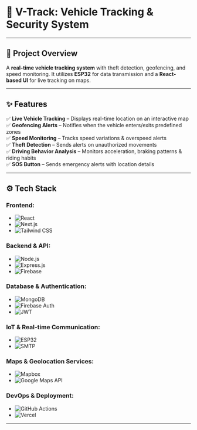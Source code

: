 # 🚗 V-Track: Vehicle Tracking & Security System  

---

## **📌 Project Overview**  
A **real-time vehicle tracking system** with theft detection, geofencing, and speed monitoring. It utilizes **ESP32** for data transmission and a **React-based UI** for live tracking on maps.  

---

## **✨ Features**  
✅ **Live Vehicle Tracking** – Displays real-time location on an interactive map  
✅ **Geofencing Alerts** – Notifies when the vehicle enters/exits predefined zones  
✅ **Speed Monitoring** – Tracks speed variations & overspeed alerts  
✅ **Theft Detection** – Sends alerts on unauthorized movements  
✅ **Driving Behavior Analysis** – Monitors acceleration, braking patterns & riding habits  
✅ **SOS Button** – Sends emergency alerts with location details  

---

## **⚙️ Tech Stack**  

### **Frontend:**  
- ![React](https://img.shields.io/badge/-React.js-blue?style=flat&logo=react)  
- ![Next.js](https://img.shields.io/badge/-Next.js-black?style=flat&logo=nextdotjs)  
- ![Tailwind CSS](https://img.shields.io/badge/-Tailwind%20CSS-38B2AC?style=flat&logo=tailwind-css)  

### **Backend & API:**  
- ![Node.js](https://img.shields.io/badge/-Node.js-green?style=flat&logo=node.js)  
- ![Express.js](https://img.shields.io/badge/-Express.js-black?style=flat&logo=express)  
- ![Firebase](https://img.shields.io/badge/-Firebase-orange?style=flat&logo=firebase)  

### **Database & Authentication:**  
- ![MongoDB](https://img.shields.io/badge/-MongoDB-brightgreen?style=flat&logo=mongodb)  
- ![Firebase Auth](https://img.shields.io/badge/-Firebase%20Auth-orange?style=flat&logo=firebase)  
- ![JWT](https://img.shields.io/badge/-JWT-red?style=flat&logo=json-web-tokens)  

### **IoT & Real-time Communication:**  
- ![ESP32](https://img.shields.io/badge/-ESP8266-blue?style=flat)  
- ![SMTP](https://img.shields.io/badge/-MQTT-purple?style=flat&logo=mqtt)  

### **Maps & Geolocation Services:**  
- ![Mapbox](https://img.shields.io/badge/-Mapbox-black?style=flat&logo=mapbox)  
- ![Google Maps API](https://img.shields.io/badge/-Google%20Maps-4285F4?style=flat&logo=google-maps)  

### **DevOps & Deployment:**  
- ![GitHub Actions](https://img.shields.io/badge/-GitHub%20Actions-blue?style=flat&logo=github-actions)  
- ![Vercel](https://img.shields.io/badge/-Vercel-black?style=flat&logo=vercel)  

---
